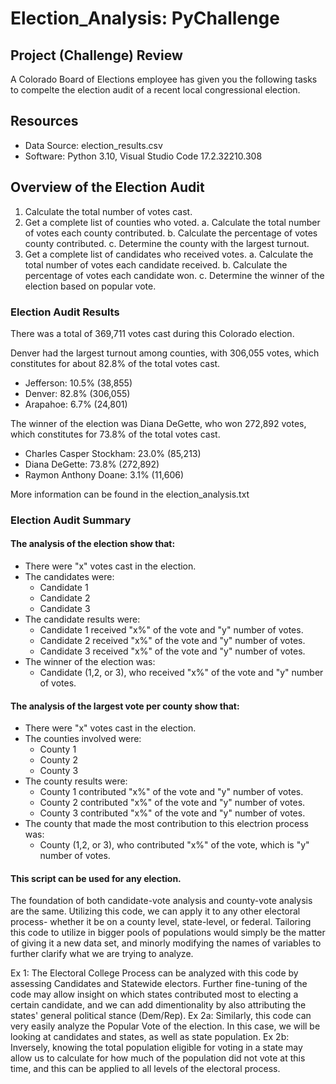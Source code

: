 # Election_Analysis: PyChallenge

## Project (Challenge) Review
A Colorado Board of Elections employee has given you the following tasks to compelte the election audit of a recent local congressional election.

## Resources
- Data Source: election_results.csv
- Software: Python 3.10, Visual Studio Code 17.2.32210.308

## Overview of the Election Audit

1. Calculate the total number of votes cast.
2. Get a complete list of counties who voted.
    a. Calculate the total number of votes each county contributed.
    b. Calculate the percentage of votes county contributed.
    c. Determine the county with the largest turnout.
3. Get a complete list of candidates who received votes.
    a. Calculate the total number of votes each candidate received.
    b. Calculate the percentage of votes each candidate won.
    c. Determine the winner of the election based on popular vote.
    
### Election Audit Results

There was a total of 369,711 votes cast during this Colorado election. 

Denver had the largest turnout among counties, with 306,055 votes, which constitutes for about 82.8% of the total votes cast.
- Jefferson: 10.5% (38,855)
- Denver: 82.8% (306,055)
- Arapahoe: 6.7% (24,801)

The winner of the election was Diana DeGette, who won 272,892 votes, which constitutes for 73.8% of the total votes cast. 
- Charles Casper Stockham: 23.0% (85,213)
- Diana DeGette: 73.8% (272,892)
- Raymon Anthony Doane: 3.1% (11,606)

More information can be found in the election_analysis.txt

### Election Audit Summary

#### The analysis of the election show that:
- There were "x" votes cast in the election.
- The candidates were:
  - Candidate 1
  - Candidate 2
  - Candidate 3
- The candidate results were:
  - Candidate 1 received "x%" of the vote and "y" number of votes.
  - Candidate 2 received "x%" of the vote and "y" number of votes.
  - Candidate 3 received "x%" of the vote and "y" number of votes.
- The winner of the election was:
  - Candidate (1,2, or 3), who received "x%" of the vote and "y" number of votes.
  
#### The analysis of the largest vote per county show that:
- There were "x" votes cast in the election.
- The counties involved were:
  - County 1
  - County 2
  - County 3
- The county results were:
  - County 1 contributed "x%" of the vote and "y" number of votes.
  - County 2 contributed "x%" of the vote and "y" number of votes.  
  - County 3 contributed "x%" of the vote and "y" number of votes.
- The county that made the most contribution to this electrion process was:
  - County (1,2, or 3), who contributed "x%" of the vote, which is "y" number of votes.

#### This script can be used for any election.

The foundation of both candidate-vote analysis and county-vote analysis are the same. Utilizing this code, we can apply it to any other electoral process- whether it be on a county level, state-level, or federal. Tailoring this code to utilize in bigger pools of populations would simply be the matter of giving it a new data set, and minorly modifying the names of variables to further clarify what we are trying to analyze.

Ex 1: The Electoral College Process can be analyzed with this code by assessing Candidates and Statewide electors. Further fine-tuning of the code may allow insight on which states contributed most to electing a certain candidate, and we can add dimentionality by also attributing the states' general political stance (Dem/Rep).
Ex 2a: Similarly, this code can very easily analyze the Popular Vote of the election. In this case, we will be looking at candidates and states, as well as state population.
Ex 2b: Inversely, knowing the total population eligible for voting in a state may allow us to calculate for how much of the population did not vote at this time, and this can be applied to all levels of the electoral process.


